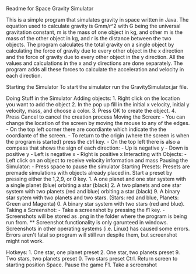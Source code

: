 Readme for Space Gravity Simulator

This is a simple program that simulates gravity in space written in Java. The equation used to calculate gravity is Gmm/r^2 with G being the universal gravitation constant, m is the mass of one object in kg, and other m is the mass of the other object in kg, and r is the distance between the two objects. The program calculates the total gravity on a single object by calculating the force of gravity due to every other object in the x direction and the force of gravity due to every other object in  the y direction. All the values and calculations in the x and y directions are done separately. The program adds all these forces to calculate the acceleration and velocity
in each direction. 

Starting the Simulator
	To start the simulator run the GravitySimulator.jar file.


Doing Stuff in the Simulator
	Adding objects:
		1. Right click on the location you want to add the object
		2. In the pop up fill in the initial x velocity, initial y velocity, mass, and
                    choose a color.
		3. Press OK to create the object. 
		4. Press Cancel to cancel the creation process
Moving the Screen:
		- You can change the location of the screen by moving the mouse to any of the edges.
		- On the top left corner there are coordiante which indicate the the coordiante of the screen.
		- To return to the origin (where the screen is when the program is started) press the ctrl key.
		- On the top left there is also a compass that shows the sign of each direction:
			- Up is negative y
			- Down is positive y
			- Left is negative x
			- Right is positive x
	Interacting with Objects:
		- Left click on an object to receive velocity information and mass
	Pausing the Simulator:
		- Press space to pause the simulator
	Starting Presets:
		Presets are premade simulations with objects already placed in. 
		Start a preset by pressing either the 1,2,9, or 0 key.
			1. A one planet and one star system with a single planet (blue) orbiting a star (black)
			2. A two planets and one star system with two planets (red and blue) orbiting a star (black)
			9. A binary star sytem with two planets and two stars. (Stars: red and blue, Planets: Green and Magenta)
			0. A binary star system with two stars (red and blue).
	Taking a Screenshot:
		- Take a screenshot by pressing the f1 key.
		- Screenshots will be stored as <insertsomenumber>.png in the folder where the program is being run from. 
		** Screenshot functionality is only garunteed in windows. Screenshots in other operating systems (i.e. Linux) has caused some errors.
		   Errors aren't fatal so program will still run despite them, but screenshot might not work. 

Hotkeys:
	1. One star, one planet preset
	2. One star, two planets preset
	9. Two stars, two planets preset
	0. Two stars preset
	Ctrl. Return screen to starting position
	Space. Pause the game
	F1. Take a screenshot

	
